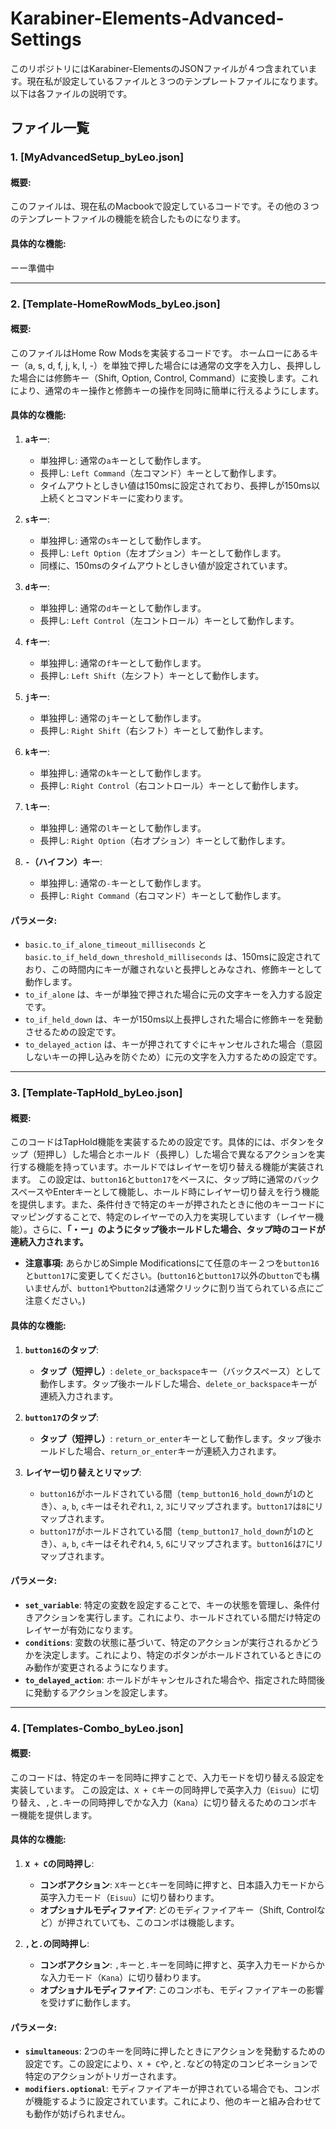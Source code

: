 # Karabiner-Elements-Advanced-Settings

このリポジトリにはKarabiner-ElementsのJSONファイルが４つ含まれています。現在私が設定しているファイルと３つのテンプレートファイルになります。以下は各ファイルの説明です。

## ファイル一覧

### 1. [MyAdvancedSetup_byLeo.json]
#### 概要:
このファイルは、現在私のMacbookで設定しているコードです。その他の３つのテンプレートファイルの機能を統合したものになります。

#### 具体的な機能:
ーー準備中

---

### 2. [Template-HomeRowMods_byLeo.json]
#### 概要:
このファイルはHome Row Modsを実装するコードです。
ホームローにあるキー（a, s, d, f, j, k, l, -）を単独で押した場合には通常の文字を入力し、長押しした場合には修飾キー（Shift, Option, Control, Command）に変換します。これにより、通常のキー操作と修飾キーの操作を同時に簡単に行えるようにします。

#### 具体的な機能:
1. **`a`キー**:
   - 単独押し: 通常の`a`キーとして動作します。
   - 長押し: `Left Command`（左コマンド）キーとして動作します。
   - タイムアウトとしきい値は150msに設定されており、長押しが150ms以上続くとコマンドキーに変わります。

2. **`s`キー**:
   - 単独押し: 通常の`s`キーとして動作します。
   - 長押し: `Left Option`（左オプション）キーとして動作します。
   - 同様に、150msのタイムアウトとしきい値が設定されています。

3. **`d`キー**:
   - 単独押し: 通常の`d`キーとして動作します。
   - 長押し: `Left Control`（左コントロール）キーとして動作します。

4. **`f`キー**:
   - 単独押し: 通常の`f`キーとして動作します。
   - 長押し: `Left Shift`（左シフト）キーとして動作します。

5. **`j`キー**:
   - 単独押し: 通常の`j`キーとして動作します。
   - 長押し: `Right Shift`（右シフト）キーとして動作します。

6. **`k`キー**:
   - 単独押し: 通常の`k`キーとして動作します。
   - 長押し: `Right Control`（右コントロール）キーとして動作します。

7. **`l`キー**:
   - 単独押し: 通常の`l`キーとして動作します。
   - 長押し: `Right Option`（右オプション）キーとして動作します。

8. **`-`（ハイフン）キー**:
   - 単独押し: 通常の`-`キーとして動作します。
   - 長押し: `Right Command`（右コマンド）キーとして動作します。

#### パラメータ:
- `basic.to_if_alone_timeout_milliseconds` と `basic.to_if_held_down_threshold_milliseconds` は、150msに設定されており、この時間内にキーが離されないと長押しとみなされ、修飾キーとして動作します。
- `to_if_alone` は、キーが単独で押された場合に元の文字キーを入力する設定です。
- `to_if_held_down` は、キーが150ms以上長押しされた場合に修飾キーを発動させるための設定です。
- `to_delayed_action` は、キーが押されてすぐにキャンセルされた場合（意図しないキーの押し込みを防ぐため）に元の文字を入力するための設定です。

---

### 3. [Template-TapHold_byLeo.json]
#### 概要:
このコードはTapHold機能を実装するための設定です。具体的には、ボタンをタップ（短押し）した場合とホールド（長押し）した場合で異なるアクションを実行する機能を持っています。ホールドではレイヤーを切り替える機能が実装されます。
この設定は、`button16`と`button17`をベースに、タップ時に通常のバックスペースやEnterキーとして機能し、ホールド時にレイヤー切り替えを行う機能を提供します。また、条件付きで特定のキーが押されたときに他のキーコードにマッピングすることで、特定のレイヤーでの入力を実現しています（レイヤー機能）。さらに、**「・ー」のようにタップ後ホールドした場合、タップ時のコードが連続入力されます。**
- **注意事項:** あらかじめSimple Modificationsにて任意のキー２つを`button16`と`button17`に変更してください。(`button16`と`button17`以外の`button`でも構いませんが、`button1`や`button2`は通常クリックに割り当てられている点にご注意ください。)

#### 具体的な機能:
1. **`button16`のタップ**:
   - **タップ（短押し）**: `delete_or_backspace`キー（バックスペース）として動作します。タップ後ホールドした場合、`delete_or_backspace`キーが連続入力されます。

2. **`button17`のタップ**:
   - **タップ（短押し）**: `return_or_enter`キーとして動作します。タップ後ホールドした場合、`return_or_enter`キーが連続入力されます。

3. **レイヤー切り替えとリマップ**:
   - `button16`がホールドされている間（`temp_button16_hold_down`が`1`のとき）、`a`, `b`, `c`キーはそれぞれ`1`, `2`, `3`にリマップされます。`button17`は`8`にリマップされます。
   - `button17`がホールドされている間（`temp_button17_hold_down`が`1`のとき）、`a`, `b`, `c`キーはそれぞれ`4`, `5`, `6`にリマップされます。`button16`は`7`にリマップされます。


#### パラメータ:
- **`set_variable`**: 特定の変数を設定することで、キーの状態を管理し、条件付きアクションを実行します。これにより、ホールドされている間だけ特定のレイヤーが有効になります。
- **`conditions`**: 変数の状態に基づいて、特定のアクションが実行されるかどうかを決定します。これにより、特定のボタンがホールドされているときにのみ動作が変更されるようになります。
- **`to_delayed_action`**: ホールドがキャンセルされた場合や、指定された時間後に発動するアクションを設定します。

---

### 4. [Templates-Combo_byLeo.json]
#### 概要:
このコードは、特定のキーを同時に押すことで、入力モードを切り替える設定を実装しています。
この設定は、`X + C`キーの同時押しで英字入力（`Eisuu`）に切り替え、`,`と`.`キーの同時押しでかな入力（`Kana`）に切り替えるためのコンボキー機能を提供します。

#### 具体的な機能:
1. **`X + C`の同時押し**:
   - **コンボアクション**: `X`キーと`C`キーを同時に押すと、日本語入力モードから英字入力モード（`Eisuu`）に切り替わります。
   - **オプショナルモディファイア**: どのモディファイアキー（Shift, Controlなど）が押されていても、このコンボは機能します。

2. **`,`と`.`の同時押し**:
   - **コンボアクション**: `,`キーと`.`キーを同時に押すと、英字入力モードからかな入力モード（`Kana`）に切り替わります。
   - **オプショナルモディファイア**: このコンボも、モディファイアキーの影響を受けずに動作します。

#### パラメータ:
- **`simultaneous`**: 2つのキーを同時に押したときにアクションを発動するための設定です。この設定により、`X + C`や`,`と`.`などの特定のコンビネーションで特定のアクションがトリガーされます。
- **`modifiers.optional`**: モディファイアキーが押されている場合でも、コンボが機能するように設定されています。これにより、他のキーと組み合わせても動作が妨げられません。
